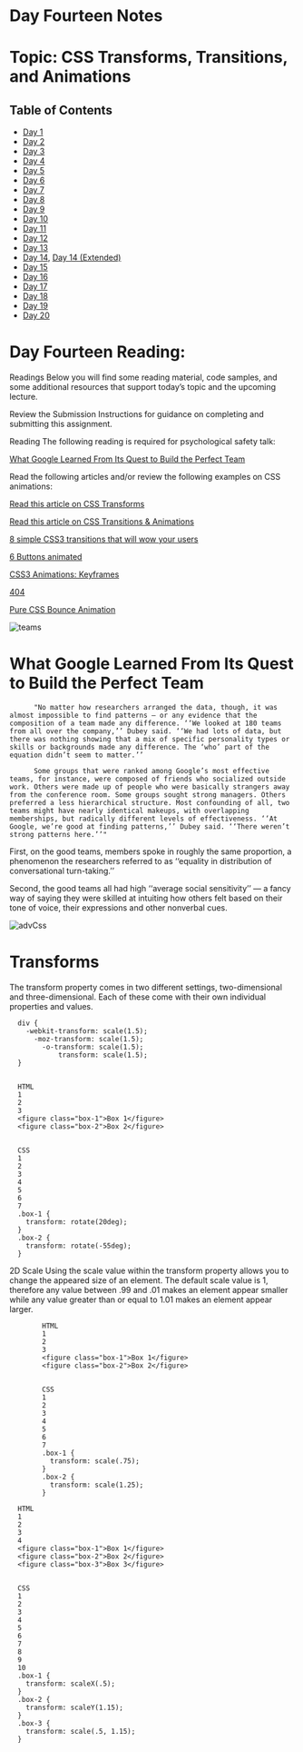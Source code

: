# Day Fourteen Notes

# Topic: CSS Transforms, Transitions, and Animations


## Table of Contents

- [Day 1](class-01.md)
- [Day 2](class-02.md)
- [Day 3](class-03.md)
- [Day 4](class-04.md)
- [Day 5](class-05.md)
- [Day 6](class-06.md)
- [Day 7](class-07.md)
- [Day 8](class-08.md)
- [Day 9](class-09.md)
- [Day 10](class-10.md)
- [Day 11](class-11.md)
- [Day 12](class-12.md)
- [Day 13](class-13.md)
- [Day 14](class-14.md), [Day 14 (Extended)](class-14b.md)
- [Day 15](class-15.md)
- [Day 16](class-16.md)
- [Day 17](class-17.md)
- [Day 18](class-18.md)
- [Day 19](class-19.md)
- [Day 20](class-20.md)






# Day Fourteen Reading:

Readings
Below you will find some reading material, code samples, and some additional resources that support today’s topic and the upcoming lecture.

Review the Submission Instructions for guidance on completing and submitting this assignment.

Reading
The following reading is required for psychological safety talk:

[What Google Learned From Its Quest to Build the Perfect Team](https://www.google.com/amp/mobile.nytimes.com/2016/02/28/magazine/what-google-learned-from-its-quest-to-build-the-perfect-team.amp.html)

Read the following articles and/or review the following examples on CSS animations:

[Read this article on CSS Transforms](http://learn.shayhowe.com/advanced-html-css/css-transforms/)

[Read this article on CSS Transitions & Animations](http://learn.shayhowe.com/advanced-html-css/transitions-animations/)

[8 simple CSS3 transitions that will wow your users](http://www.webdesignerdepot.com/2014/05/8-simple-css3-transitions-that-will-wow-your-users)

[6 Buttons animated](http://codepen.io/retyui/pen/ByoaXV)

[CSS3 Animations: Keyframes](http://codepen.io/akshaychauhan/pen/oAfae)

[404](http://codepen.io/kieranfivestars/pen/MYdQxX)

[Pure CSS Bounce Animation](http://codepen.io/dp_lewis/pen/gCfBv)



![teams](https://external-content.duckduckgo.com/iu/?u=https%3A%2F%2Ftse2.mm.bing.net%2Fth%3Fid%3DOIP.qhr0XlDToyinEBD8-igU_AHaE8%26pid%3DApi&f=1)


# What Google Learned From Its Quest to Build the Perfect Team

          "No matter how researchers arranged the data, though, it was almost impossible to find patterns — or any evidence that the composition of a team made any difference. ‘‘We looked at 180 teams from all over the company,’’ Dubey said. ‘‘We had lots of data, but there was nothing showing that a mix of specific personality types or skills or backgrounds made any difference. The ‘who’ part of the equation didn’t seem to matter.’’

          Some groups that were ranked among Google’s most effective teams, for instance, were composed of friends who socialized outside work. Others were made up of people who were basically strangers away from the conference room. Some groups sought strong managers. Others preferred a less hierarchical structure. Most confounding of all, two teams might have nearly identical makeups, with overlapping memberships, but radically different levels of effectiveness. ‘‘At Google, we’re good at finding patterns,’’ Dubey said. ‘‘There weren’t strong patterns here.’’"

First, on the good teams, members spoke in roughly the same proportion, a phenomenon the researchers referred to as ‘‘equality in distribution of conversational turn-taking.’’

Second, the good teams all had high ‘‘average social sensitivity’’ — a fancy way of saying they were skilled at intuiting how others felt based on their tone of voice, their expressions and other nonverbal cues.



![advCss](https://external-content.duckduckgo.com/iu/?u=https%3A%2F%2Fi.ytimg.com%2Fvi%2FnwmlSPaz4d4%2Fmaxresdefault.jpg&f=1&nofb=1)


# Transforms

The transform property comes in two different settings, two-dimensional and three-dimensional. Each of these come with their own individual properties and values.

      div {
        -webkit-transform: scale(1.5);
          -moz-transform: scale(1.5);
            -o-transform: scale(1.5);
                transform: scale(1.5);
      }


      HTML
      1
      2
      3
      <figure class="box-1">Box 1</figure>
      <figure class="box-2">Box 2</figure>

                    
      CSS
      1
      2
      3
      4
      5
      6
      7
      .box-1 {
        transform: rotate(20deg);
      }
      .box-2 {
        transform: rotate(-55deg);
      }

2D Scale
Using the scale value within the transform property allows you to change the appeared size of an element. The default scale value is 1, therefore any value between .99 and .01 makes an element appear smaller while any value greater than or equal to 1.01 makes an element appear larger.

            HTML
            1
            2
            3
            <figure class="box-1">Box 1</figure>
            <figure class="box-2">Box 2</figure>

                          
            CSS
            1
            2
            3
            4
            5
            6
            7
            .box-1 {
              transform: scale(.75);
            }
            .box-2 {
              transform: scale(1.25);
            }

      HTML
      1
      2
      3
      4
      <figure class="box-1">Box 1</figure>
      <figure class="box-2">Box 2</figure>
      <figure class="box-3">Box 3</figure>

                    
      CSS
      1
      2
      3
      4
      5
      6
      7
      8
      9
      10
      .box-1 {
        transform: scaleX(.5);
      }
      .box-2 {
        transform: scaleY(1.15);
      }
      .box-3 {
        transform: scale(.5, 1.15);
      }
